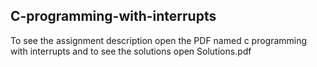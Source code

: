## C-programming-with-interrupts
To see the assignment description open the PDF named c programming with interrupts and to see the solutions open Solutions.pdf
